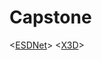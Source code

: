 # Capstone

<[ESDNet](https://github.com/CVMI-Lab/UHDM)> 
<[X3D](https://github.com/facebookresearch/SlowFast)> 


